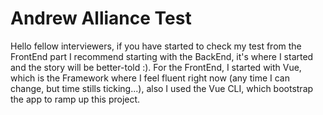 # Andrew Alliance Test
Hello fellow interviewers, if you have started to check my test from the FrontEnd part I recommend starting with the BackEnd, it's where I started and the story will be better-told :).
For the FrontEnd, I started with Vue, which is the Framework where I feel fluent right now (any time I can change, but time stills ticking...), also I used the Vue CLI, which bootstrap the app to ramp up this project.